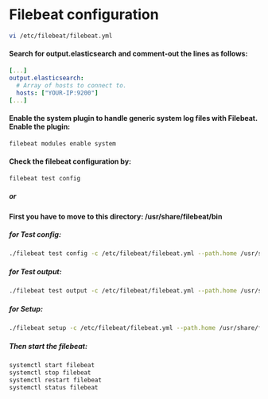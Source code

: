 # Filebeat configuration
```bash
vi /etc/filebeat/filebeat.yml
```

#### Search for output.elasticsearch and comment-out the lines as follows:
```yaml
[...]
output.elasticsearch:
  # Array of hosts to connect to.
  hosts: ["YOUR-IP:9200"]
[...]
```


#### Enable the system plugin to handle generic system log files with Filebeat. Enable the plugin:
```bash
filebeat modules enable system
```


#### Check the filebeat configuration by:
```bash
filebeat test config 
```

##### or

#### First you have to move to this directory: /usr/share/filebeat/bin

##### for Test config:

```bash 
./filebeat test config -c /etc/filebeat/filebeat.yml --path.home /usr/share/filebeat/ --path.data /var/lib/filebeat/
```


##### for Test output:

```bash 
./filebeat test output -c /etc/filebeat/filebeat.yml --path.home /usr/share/filebeat/ --path.data /var/lib/filebeat/
```

##### for Setup:

```bash 
./filebeat setup -c /etc/filebeat/filebeat.yml --path.home /usr/share/filebeat/ --path.data /var/lib/filebeat/
```


##### Then start the filebeat:
```bash
systemctl start filebeat
systemctl stop filebeat
systemctl restart filebeat
systemctl status filebeat
```